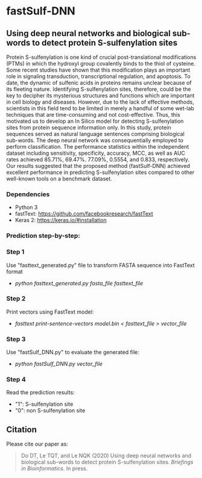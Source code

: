 # fastSulf-DNN
## Using deep neural networks and biological sub-words to detect protein S-sulfenylation sites

Protein S-sulfenylation is one kind of crucial post-translational modifications (PTMs) in which the hydroxyl group covalently binds to the thiol of cysteine. Some recent studies have shown that this modification plays an important role in signaling transduction, transcriptional regulation, and apoptosis. To date, the dynamic of sulfenic acids in proteins remains unclear because of its fleeting nature. Identifying S-sulfenylation sites, therefore, could be the key to decipher its mysterious structures and functions which are important in cell biology and diseases. However, due to the lack of effective methods, scientists in this field tend to be limited in merely a handful of some wet-lab techniques that are time-consuming and not cost-effective. Thus, this motivated us to develop an In Silico model for detecting S-sulfenylation sites from protein sequence information only. In this study, protein sequences served as natural language sentences comprising biological sub-words. The deep neural network was consequentially employed to perform classification. The performance statistics within the independent dataset including sensitivity, specificity, accuracy, MCC, as well as AUC rates achieved 85.71%, 69.47%. 77.09%, 0.5554, and 0.833, respectively. Our results suggested that the proposed method (fastSulf-DNN) achieved excellent performance in predicting S-sulfenylation sites compared to other well-known tools on a benchmark dataset.

### Dependencies
- Python 3
- fastText: https://github.com/facebookresearch/fastText
- Keras 2: https://keras.io/#installation

### Prediction step-by-step:
### Step 1
Use "fasttext_generated.py" file to transform FASTA sequence into FastText format
- *python fasttext_generated.py fasta_file fasttext_file*

### Step 2
Print vectors using FastText model:
- *fasttext print-sentence-vectors model.bin < fasttext_file > vector_file*

### Step 3
Use "fastSulf_DNN.py" to evaluate the generated file:
- *python fastSulf_DNN.py vector_file*

### Step 4
Read the prediction results:
- "1": S-sulfenylation site
- "0": non S-sulfenylation site

## Citation
Please cite our paper as:
>Do DT, Le TQT, and Le NQK (2020) Using deep neural networks and biological sub-words to detect protein S-sulfenylation sites. *Briefings in Bioinformatics.* In press.
